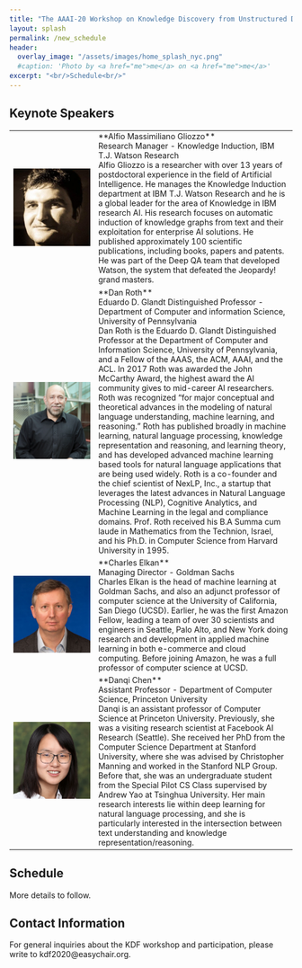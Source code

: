 ```yaml
---
title: "The AAAI-20 Workshop on Knowledge Discovery from Unstructured Data in Financial Services"
layout: splash
permalink: /new_schedule
header:
  overlay_image: "/assets/images/home_splash_nyc.png"
  #caption: 'Photo by <a href="me">me</a> on <a href="me">me</a>'
excerpt: "<br/>Schedule<br/>"
---
```

<h2>Keynote Speakers</h2>
<table>
<colgroup>
<col width="30%" />
<col width="70%" />
</colgroup>
<tbody>
<tr>
<td markdown="span"><img src="/assets/images/gliozzo.jpg" alt="Alfio Massimiliano Gliozzo" width="%10"/></td>
<td markdown="span">**Alfio Massimiliano Gliozzo**<br>
Research Manager - Knowledge Induction, IBM T.J. Watson Research<br>
Alfio Gliozzo is a researcher with over 13 years of postdoctoral experience in the field of Artificial Intelligence. He manages the Knowledge Induction department at IBM T.J. Watson Research and he is a global leader for the area of Knowledge in IBM research AI. His research focuses on automatic induction of knowledge graphs from text and their exploitation for enterprise AI solutions. He published approximately 100 scientific publications, including books, papers and patents. He was part of the Deep QA team that developed Watson, the system that defeated the Jeopardy! grand masters.
 </td>
 </tr>

<tr>
<td markdown="span"><img src="/assets/images/dan.jpg" alt="Dan Roth" width="%10"/></td>
<td markdown="span">**Dan Roth**<br>
Eduardo D. Glandt Distinguished Professor - Department of Computer and information Science, 
University of Pennsylvania<br>
Dan Roth is the Eduardo D. Glandt Distinguished Professor at the Department of Computer and Information Science, University of Pennsylvania, and a Fellow of the AAAS, the ACM, AAAI, and the ACL. In 2017 Roth was awarded the John McCarthy Award, the highest award the AI community gives to mid-career AI researchers. Roth was recognized “for major conceptual and theoretical advances in the modeling of natural language understanding, machine learning, and reasoning.”
Roth has published broadly in machine learning, natural language processing, knowledge representation and reasoning, and learning theory, and has developed advanced machine learning based tools for natural language applications that are being used widely. Roth is a co-founder and the chief scientist of NexLP, Inc., a startup that leverages the latest advances in Natural Language Processing (NLP), Cognitive Analytics, and Machine Learning in the legal and compliance domains.
Prof. Roth received his B.A Summa cum laude in Mathematics from the Technion, Israel, and his Ph.D. in Computer Science from Harvard University in 1995.
 </td>
 </tr>
 
 <tr>
 <td markdown="span"><img src="/assets/images/charles.jpg" alt="Charles P Elkan" width="%10"/></td>
<td markdown="span">**Charles Elkan**<br>
Managing Director - Goldman Sachs<br>
Charles Elkan is the head of machine learning at Goldman Sachs, and also an adjunct professor of computer science at the University of California, San Diego (UCSD). Earlier, he was the first Amazon Fellow, leading a team of over 30 scientists and engineers in Seattle, Palo Alto, and New York doing research and development in applied machine learning in both e-commerce and cloud computing. Before joining Amazon, he was a full professor of computer science at UCSD.<br>
 </td>
</tr>
<tr>
 <td markdown="span"><img src="/assets/images/danqi.jpg" alt="Danqi Chen" width="%10"/></td>
<td markdown="span">**Danqi Chen**<br>
Assistant Professor - Department of Computer Science, Princeton University<br>
Danqi is an assistant professor of Computer Science at Princeton University. Previously, she was a visiting research scientist at Facebook AI Research (Seattle). She received her PhD from the Computer Science Department at Stanford University, where she was advised by Christopher Manning and worked in the Stanford NLP Group. Before that, she was an undergraduate student from the Special Pilot CS Class supervised by Andrew Yao at Tsinghua University. Her main research interests lie within deep learning for natural language processing, and she is particularly interested in the intersection between text understanding and knowledge representation/reasoning.
 </td>
</tr>
</tbody>
</table>

<h2>Schedule</h2>

More details to follow. 

<h2 id='contact'>Contact Information</h2>
For general inquiries about the KDF workshop and participation, please write to kdf2020@easychair.org.